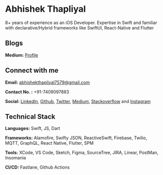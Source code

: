 # Abhishek Thapliyal

8+ years of experience as an iOS Developer.
Expertise in Swift and familiar with declarative/Hybrid frameworks like SwiftUI, React-Native and Flutter

## Blogs

**Medium:** [Profile](https://medium.com/@abhishekthapliyal)

## Connect with me

**Email:** abhishekthapliyal7579@gmail.com

**Contact No. :** +91-7409097883

**Social:** [LinkedIn](https://www.linkedin.com/in/abhishek-t-6887a08a), [Github](https://github.com/Abhishek9634), [Twitter](https://twitter.com/abhishek9A), [Medium](https://medium.com/@abhishekthapliyal), [Stackoverflow](https://stackoverflow.com/users/5589073/abhishek-thapliyal) and [Instagram](https://www.instagram.com/abhishek.thapliyal01)

## Technical Stack

**Languages:** Swift, JS, Dart

**Frameworks:** Alamofire, Swifty JSON, ReactiveSwift, Firebase, Twilio, MQTT, GraphQL,
React Native, Flutter, SPM

**Tools:** XCode, VS Code, Sketch, Figma, SourceTree, JIRA, Linear, PostMan, Insomania

**CI/CD:** Fastlane, Github Actions
